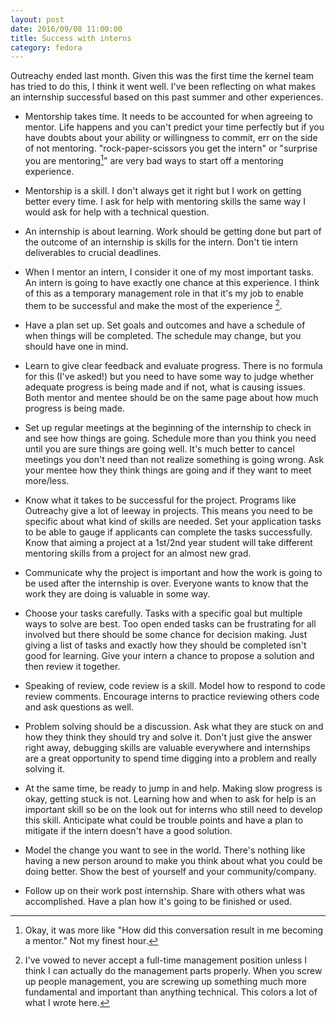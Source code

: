 ```yaml
---
layout: post
date: 2016/09/08 11:00:00
title: Success with interns
category: fedora
---
```

Outreachy ended last month. Given this was the first time the
kernel team has tried to do this, I think it went well. I've been reflecting
on what makes an internship successful based on this past summer and other
experiences.

- Mentorship takes time. It needs to be accounted for when agreeing to mentor.
Life happens and you can't predict your time perfectly but if you have doubts
about your ability or willingness to commit, err on the side of not mentoring.
"rock-paper-scissors you get the intern" or "surprise you are mentoring[^1]" are
very bad ways to start off a mentoring experience.

- Mentorship is a skill. I don't always get it right but I work on getting
better every time. I ask for help with mentoring skills the same way I would
ask for help with a technical question.

- An internship is about learning. Work should be getting done but part of
the outcome of an internship is skills for the intern. Don't tie intern
deliverables to crucial deadlines.

- When I mentor an intern, I consider it one of my most important tasks. An
intern is going to have exactly one chance at this experience. I think of
this as a temporary management role in that it's my job to enable them to be
successful and make the most of the experience [^2].

- Have a plan set up. Set goals and outcomes and have a schedule of when
things will be completed. The schedule may change, but you should have one
in mind.

- Learn to give clear feedback and evaluate progress. There is no formula for
this (I've asked!) but you need to have some way to judge whether adequate
progress is being made and if not, what is causing issues. Both mentor and
mentee should be on the same page about how much progress is being made.

- Set up regular meetings at the beginning of the internship to check in and
see how things are going. Schedule more than you think you need until you are
sure things are going well. It's much better to cancel meetings you don't need
than not realize something is going wrong. Ask your mentee how they think
things are going and if they want to meet more/less.

- Know what it takes to be successful for the project. Programs like Outreachy
give a lot of leeway in projects. This means you need to be specific about
what kind of skills are needed. Set your application tasks to be able to gauge
if applicants can complete the tasks successfully. Know that aiming a project
at a 1st/2nd year student will take different mentoring skills from a project
for an almost new grad.

- Communicate why the project is important and how the work is going to be used
after the internship is over. Everyone wants to know that the work they are
doing is valuable in some way.

- Choose your tasks carefully. Tasks with a specific goal but multiple ways to
solve are best. Too open ended tasks can be frustrating for all involved but
there should be some chance for decision making. Just giving a list of tasks
and exactly how they should be completed isn't good for learning. Give your
intern a chance to propose a solution and then review it together.

- Speaking of review, code review is a skill. Model how to respond to code
review comments. Encourage interns to practice reviewing others code and
ask questions as well.

- Problem solving should be a discussion. Ask what they are stuck on and how
they think they should try and solve it. Don't just give the answer right away,
debugging skills are valuable everywhere and internships are a great opportunity
to spend time digging into a problem and really solving it.

- At the same time, be ready to jump in and help. Making slow progress is okay,
getting stuck is not. Learning how and when to ask for help is an important
skill so be on the look out for interns who still need to develop this skill.
Anticipate what could be trouble points and have a plan to mitigate if the
intern doesn't have a good solution.

- Model the change you want to see in the world. There's nothing like having
a new person around to make you think about what you could be doing better.
Show the best of yourself and your community/company.

- Follow up on their work post internship. Share with others what was
accomplished. Have a plan how it's going to be finished or used.

[^1]: Okay, it was more like "How did this conversation result in me becoming
a mentor." Not my finest hour.

[^2]: I've vowed to never accept a full-time management position unless I
think I can actually do the management parts properly. When you screw up people
management, you are screwing up something much more fundamental and important
than anything technical. This colors a lot of what I wrote here.
